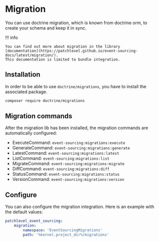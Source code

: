 # Migration

You can use doctrine migration, which is known from doctrine orm, to create your schema and keep it in sync.

!!! info

    You can find out more about migration in the library 
    [documentation](https://patchlevel.github.io/event-sourcing-docs/latest/migration/). 
    This documentation is limited to bundle integration.


## Installation

In order to be able to use `doctrine/migrations`,
you have to install the associated package.

```bash
composer require doctrine/migrations
```

## Migration commands

After the migration lib has been installed, the migration commands are automatically configured:

* ExecuteCommand: `event-sourcing:migrations:execute`
* GenerateCommand: `event-sourcing:migrations:generate`
* LatestCommand: `event-sourcing:migrations:latest`
* ListCommand: `event-sourcing:migrations:list`
* MigrateCommand: `event-sourcing:migrations:migrate`
* DiffCommand: `event-sourcing:migrations:diff`
* StatusCommand: `event-sourcing:migrations:status`
* VersionCommand: `event-sourcing:migrations:version`

## Configure

You can also configure the migration integration. 
Here is an example with the default values:

```yaml
patchlevel_event_sourcing:
    migration:
        namespace: 'EventSourcingMigrations'
        path: '%kernel.project_dir%/migrations'
```
